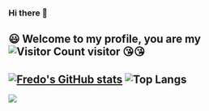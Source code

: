 ### Hi there 👋
<!--
**fu-jw/fu-jw** is a ✨ _special_ ✨ repository because its `README.md` (this file) appears on your GitHub profile.

Here are some ideas to get you started:

- 🔭 I’m currently working on ...
- 🌱 I’m currently learning ...
- 👯 I’m looking to collaborate on ...
- 🤔 I’m looking for help with ...
- 💬 Ask me about ...
- 📫 How to reach me: ...
- 😄 Pronouns: ...
- ⚡ Fun fact: ...

https://github-readme-stats-fredo.vercel.app/

[![Anurag's GitHub stats](https://github-readme-stats.vercel.app/api?username=fu-jw&theme=slateorange&show_icons=true&bg_color=30,e96443,904e95&title_color=fff&text_color=fff)](https://github.com/fu-jw/github-readme-stats)
![Top Langs](https://github-readme-stats.vercel.app/api/top-langs/?username=fu-jw&theme=tokyonight&layout=compact&bg_color=30,e96443,904e95&text_color=fff)

[![Fredo's GitHub stats](https://github-readme-stats-fredo.vercel.app/api?username=fu-jw&count_private=true&theme=slateorange&show_icons=true&bg_color=30,e96443,904e95&title_color=fff&text_color=fff)](https://github.com/fu-jw)
https://github-readme-activity-graph-fredo.vercel.app/
https://github-readme-activity-graph-cyan.vercel.app/
-->

:smiley: Welcome to my profile, you are my 
![Visitor Count](https://profile-counter.glitch.me/fu-jw/count.svg) visitor :kissing_heart::kissing_heart:
---
[![Fredo's GitHub stats](https://github-readme-stats-fredo.vercel.app/api?username=fu-jw&count_private=true&theme=slateorange&show_icons=true&bg_color=30,e96443,904e95&title_color=fff&text_color=fff)](https://github.com/fu-jw)    ![Top Langs](https://github-readme-stats-fredo.vercel.app/api/top-langs/?username=fu-jw&theme=tokyonight&layout=compact&bg_color=30,e96443,904e95&text_color=fff)
---
![](https://github-readme-activity-graph-fredo.vercel.app/graph?username=fu-jw&theme=vue)

